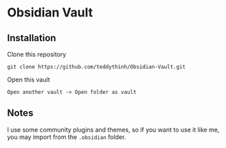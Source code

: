 # Obsidian Vault

## Installation
Clone this repository
```
git clone https://github.com/teddythinh/Obsidian-Vault.git
```
Open this vault
```
Open another vault -> Open folder as vault
```
## Notes
I use some community plugins and themes, so if you want to use it like me, you may import from the `.obsidian` folder.

